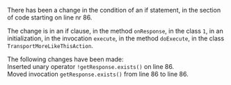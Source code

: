 There has been a change in the condition of an if statement, in the section of code starting on line nr 86.
  
The change is in an if clause, in the method ```onResponse```, in the class ```1```, in an initialization, in the invocation ```execute```, in the method ```doExecute```, in the class ```TransportMoreLikeThisAction```.
  
The following changes have been made:  
Inserted unary operator ```!getResponse.exists()``` on line 86.  
Moved invocation ```getResponse.exists()``` from line 86 to line 86.  
